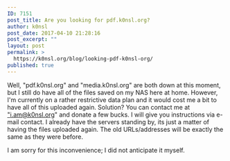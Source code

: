 ```yaml
---
ID: 7151
post_title: Are you looking for pdf.k0nsl.org?
author: k0nsl
post_date: 2017-04-10 21:28:16
post_excerpt: ""
layout: post
permalink: >
  https://k0nsl.org/blog/looking-pdf-k0nsl-org/
published: true
---
```

Well, "pdf.k0nsl.org" and "media.k0nsl.org" are both down at this moment, but I still do have all of the files saved on my NAS here at home. However, I'm currently on a rather restrictive data plan and it would cost me a bit to have all of this uploaded again. Solution? You can contact me at <a href="mailto:i.am@k0nsl.org">"i.am@k0nsl.org"</a> and donate a few bucks. I will give you instructions via e-mail contact. I already have the servers standing by, its just a matter of having the files uploaded again. The old URLs/addresses will be exactly the same as they were before.

I am sorry for this inconvenience; I did not anticipate it myself.